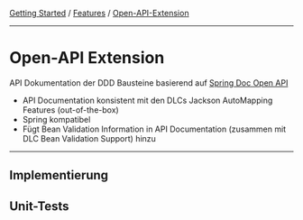 <a href="../getting_started.md">Getting Started</a> / <a href="./features.md">Features</a> / <a href="./open_api_extension.md">Open-API-Extension</a>

<hr/>

# Open-API Extension
API Dokumentation der DDD Bausteine basierend auf [Spring Doc Open API](https://springdoc.org/)
-   API Documentation konsistent mit den DLCs Jackson AutoMapping Features (out-of-the-box)
-   Spring kompatibel
-   Fügt Bean Validation Information in API Documentation (zusammen mit DLC Bean Validation Support) hinzu

<hr/>

## Implementierung

## Unit-Tests